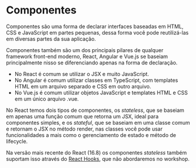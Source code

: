 # Componentes

Componentes são uma forma de declarar interfaces baseadas em HTML, CSS e JavaScript em partes pequenas, dessa forma você pode reutilizá-las em diversas partes da sua aplicação.

Componentes também são um dos principais pilares de qualquer framework front-end moderno, React, Angular e Vue.js se baseiam principalmente nisso se diferenciando apenas na forma de declaração.

* No React é comum se utilizar o JSX e muito JavaScript.
* No Angular é comum utilizar classes em TypeScript, com templates HTML em um arquivo separado e CSS em outro arquivo.
* No Vue.js é comum utilizar objetos JavaScript e templates HTML e CSS em um único arquivo .vue.

No React temos dois tipos de componentes, os _stateless_, que se baseiam em apenas uma função comum que retorna um JSX, ideal para componentes simples, e os _stateful_, que se baseiam em uma classe comum e retornam o JSX no método render, nas classes você pode usar funcionalidades a mais como o gerenciamento de estado e método de lifecycle.

Na versão mais recente do React (16.8) os componentes _stateless_ também suportam isso através do [React Hooks](https://reactjs.org/docs/hooks-intro.html), que não abordaremos no workshop.
